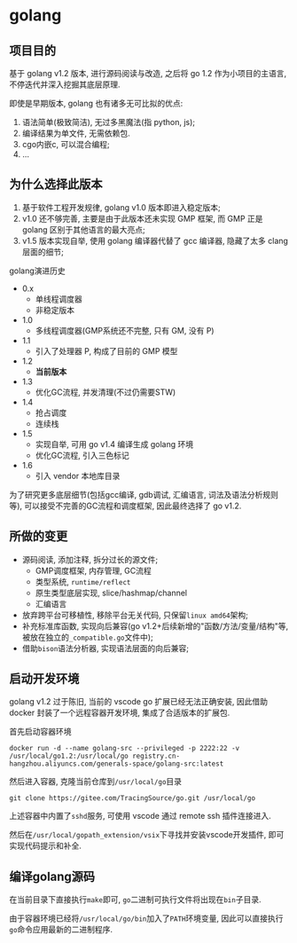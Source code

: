 # golang

## 项目目的

基于 golang v1.2 版本, 进行源码阅读与改造, 之后将 go 1.2 作为小项目的主语言, 不停迭代并深入挖掘其底层原理.

即使是早期版本, golang 也有诸多无可比拟的优点:

1. 语法简单(极致简洁), 无过多黑魔法(指 python, js);
2. 编译结果为单文件, 无需依赖包.
3. cgo内嵌c, 可以混合编程;
4. ...

## 为什么选择此版本

1. 基于软件工程开发规律, golang v1.0 版本即进入稳定版本;
2. v1.0 还不够完善, 主要是由于此版本还未实现 GMP 框架, 而 GMP 正是 golang 区别于其他语言的最大亮点;
3. v1.5 版本实现自举, 使用 golang 编译器代替了 gcc 编译器, 隐藏了太多 clang 层面的细节;

golang演进历史

- 0.x
    - 单线程调度器
    - 非稳定版本
- 1.0
    - 多线程调度器(GMP系统还不完整, 只有 GM, 没有 P)
- 1.1
    - 引入了处理器 P, 构成了目前的 GMP 模型
- 1.2
    - **当前版本**
- 1.3
    - 优化GC流程, 并发清理(不过仍需要STW)
- 1.4
    - 抢占调度
    - 连续栈
- 1.5
    - 实现自举, 可用 go v1.4 编译生成 golang 环境
    - 优化GC流程, 引入三色标记
- 1.6
    - 引入 vendor 本地库目录

为了研究更多底层细节(包括gcc编译, gdb调试, 汇编语言, 词法及语法分析规则等), 可以接受不完善的GC流程和调度框架, 因此最终选择了 go v1.2.

## 所做的变更

- 源码阅读, 添加注释, 拆分过长的源文件;
    - GMP调度框架, 内存管理, GC流程
    - 类型系统, `runtime/reflect`
    - 原生类型底层实现, slice/hashmap/channel
    - 汇编语言
- 放弃跨平台可移植性, 移除平台无关代码, 只保留`linux amd64`架构;
- 补充标准库函数, 实现向后兼容(go v1.2+后续新增的"函数/方法/变量/结构"等, 被放在独立的`_compatible.go`文件中);
- 借助`bison`语法分析器, 实现语法层面的向后兼容;

## 启动开发环境

golang v1.2 过于陈旧, 当前的 vscode go 扩展已经无法正确安装, 因此借助 docker 封装了一个远程容器开发环境, 集成了合适版本的扩展包.

首先启动容器环境

```
docker run -d --name golang-src --privileged -p 2222:22 -v /usr/local/go1.2:/usr/local/go registry.cn-hangzhou.aliyuncs.com/generals-space/golang-src:latest
```

然后进入容器, 克隆当前仓库到`/usr/local/go`目录

```
git clone https://gitee.com/TracingSource/go.git /usr/local/go
```

上述容器中内置了`sshd`服务, 可使用 vscode 通过 remote ssh 插件连接进入.

然后在`/usr/local/gopath_extension/vsix`下寻找并安装vscode开发插件, 即可实现代码提示和补全.

## 编译golang源码

在当前目录下直接执行`make`即可, `go`二进制可执行文件将出现在`bin`子目录. 

由于容器环境已经将`/usr/local/go/bin`加入了`PATH`环境变量, 因此可以直接执行`go`命令应用最新的二进制程序.
